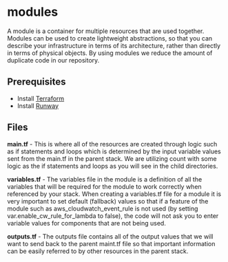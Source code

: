 # modules

A module is a container for multiple resources that are used together. Modules can be used to create lightweight abstractions, so that you can describe your infrastructure in terms of its architecture, rather than directly in terms of physical objects. By using modules we reduce the amount of duplicate code in our repository.

## Prerequisites

- Install [Terraform](https://learn.hashicorp.com/terraform/getting-started/install.html)
- Install [Runway](https://docs.onica.com/projects/runway/en/release/installation.html)

## Files

**main.tf** - This is where all of the resources are created through logic such as if statements and loops which is determined by the input variable values sent from the main.tf in the parent stack. We are utilizing count with some logic as the if statements and loops as you will see in the child directories.

**variables.tf** - The variables file in the module is a definition of all the variables that will be required for the module to work correctly when referenced by your stack. When creating a variables.tf file for a module it is very important to set default (fallback) values so that if a feature of the module such as aws_cloudwatch_event_rule is not used (by setting var.enable_cw_rule_for_lambda to false), the code will not ask you to enter variable values for components that are not being used.

**outputs.tf** - The outputs file contains all of the output values that we will want to send back to the parent maint.tf file so that important information can be easily referred to by other resources in the parent stack.